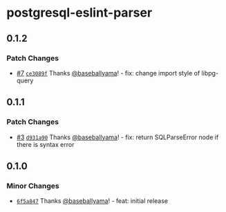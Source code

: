 # postgresql-eslint-parser

## 0.1.2

### Patch Changes

- [#7](https://github.com/baseballyama/postgresql-eslint-parser/pull/7) [`ce3089f`](https://github.com/baseballyama/postgresql-eslint-parser/commit/ce3089f56bb97cdcde4dc87ca646ddd5b420b2d1) Thanks [@baseballyama](https://github.com/baseballyama)! - fix: change import style of libpg-query

## 0.1.1

### Patch Changes

- [#3](https://github.com/baseballyama/postgresql-eslint-parser/pull/3) [`d931a90`](https://github.com/baseballyama/postgresql-eslint-parser/commit/d931a90652dd07830cbd13242edbb7bce6862f7b) Thanks [@baseballyama](https://github.com/baseballyama)! - fix: return SQLParseError node if there is syntax error

## 0.1.0

### Minor Changes

- [`6f5a847`](https://github.com/baseballyama/postgresql-eslint-parser/commit/6f5a8479cb445473c6e9bbe50f250cff10d73fc9) Thanks [@baseballyama](https://github.com/baseballyama)! - feat: initial release
